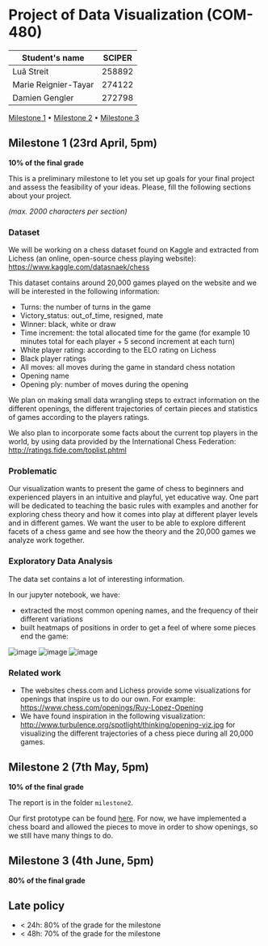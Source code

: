 # Project of Data Visualization (COM-480)

| Student's name | SCIPER |
| -------------- | ------ |
| Luã Streit | 258892 |
| Marie Reignier-Tayar| 274122 |
| Damien Gengler | 272798 |

[Milestone 1](#milestone-1) • [Milestone 2](https://github.com/com-480-data-visualization/data-visualization-project-2021-thelogisticsscoobyganggotridofswagl33d/blob/master/milestone2/Milestone2_dataViz.pdf) • [Milestone 3](#milestone-3)

## Milestone 1 (23rd April, 5pm)

**10% of the final grade**

This is a preliminary milestone to let you set up goals for your final project and assess the feasibility of your ideas.
Please, fill the following sections about your project.

*(max. 2000 characters per section)*

### Dataset

We will be working on a chess dataset found on Kaggle and extracted from Lichess (an online, open-source chess playing website): https://www.kaggle.com/datasnaek/chess

This dataset contains around 20,000 games played on the website and we will be interested in the following information:
  * Turns: the number of turns in the game
  * Victory_status: out_of_time, resigned, mate
  * Winner: black, white or draw
  * Time increment: the total allocated time for the game (for example 10 minutes total for each player + 5 second increment at each turn)
  * White player rating: according to the ELO rating on Lichess
  * Black player ratings
  * All moves: all moves during the game in standard chess notation
  * Opening name
  * Opening ply: number of moves during the opening

We plan on making small data wrangling steps to extract information on the different openings, the different trajectories of certain pieces and statistics of games according to the players ratings.

We also plan to incorporate some facts about the current top players in the world, by using data provided by the International Chess Federation: http://ratings.fide.com/toplist.phtml


### Problematic

Our visualization wants to present the game of chess to beginners and experienced players in an intuitive and playful, yet educative way.
One part will be dedicated to teaching the basic rules with examples and another for exploring chess theory and how it comes into play at different player levels and in different games.
We want the user to be able to explore different facets of a chess game and see how the theory and the 20,000 games we analyze work together.

### Exploratory Data Analysis

The data set contains a lot of interesting information.

In our jupyter notebook, we have:
* extracted the most common opening names, and the frequency of their different variations
* built heatmaps of positions in order to get a feel of where some pieces end the game:

![image](https://user-images.githubusercontent.com/16099301/115878311-b2d77f80-a448-11eb-965b-cab1b65e27bb.png)
![image](https://user-images.githubusercontent.com/16099301/115878327-b834ca00-a448-11eb-990b-6980fafb2efd.png)
![image](https://user-images.githubusercontent.com/16099301/115878341-ba972400-a448-11eb-9fa3-a828ad1a9f97.png)


### Related work

* The websites chess.com and Lichess provide some visualizations for openings that inspire us to do our own. For example: https://www.chess.com/openings/Ruy-Lopez-Opening
* We have found inspiration in the following visualization: http://www.turbulence.org/spotlight/thinking/opening-viz.jpg for visualizing the different trajectories of a chess piece during all 20,000 games.


## Milestone 2 (7th May, 5pm)

**10% of the final grade**

The report is in the folder `milestone2`.

Our first prototype can be found [here](https://com-480-data-visualization.github.io/data-visualization-project-2021-thelogisticsscoobyganggotridofswagl33d/). For now, we have implemented a chess board and allowed the pieces to move in order to show openings, so we still have many things to do.


## Milestone 3 (4th June, 5pm)

**80% of the final grade**


## Late policy

- < 24h: 80% of the grade for the milestone
- < 48h: 70% of the grade for the milestone

